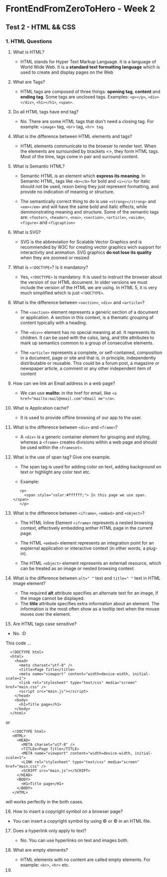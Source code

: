 # FrontEndFromZeroToHero - Week 2

## Test 2 - HTML && CSS

### 1. HTML Questions


1. What is HTML?

    * HTML stands for Hyper Text Markup Language. It is a language of World Wide Web. It is a **standard text formatting language** which is used to create and display pages on the Web
    
2. What are Tags?

    * HTML tags are composed of three things: **opening tag**, **content** and **ending tag**. Some tags are unclosed tags. 
    Examples: ``<p></p>``, ``<div></div>``, ``<h1></h1>``, ``<span>``.
    
3. Do all HTML tags have end tag?
  
    * No. There are some HTML tags that don't need a closing tag. For example: ``<image>`` tag, ``<br>`` tag, ``<hr> tag``.
    
4. What is the difference between HTML elements and tags?

    * HTML elements communicate to the browser to render text. When the elements are surrounded by brackets <>, they form HTML tags. Most of the time, tags come in pair and surround content.

5. What is Semantic HTML?
  
    * Semantic HTML is an element which **express its meaning**. In Semantic HTML, tags like ``<b></b>`` for bold and ``<i></i>`` for italic
    should not be used, reson being they just represent formatting, and provide no indication of meaning or structure.
    
    * The semantically correct thing to do is use ``<strong></strong>`` and ``<em></em>`` and will have the same bold and italic effects, while demmonstrating
    meaning and structure. Some of the semantic tags are: ``<footer>``, ``<header>``, ``<nav>``, ``<section>``, ``<article>``, ``<aside>``, 
    ``<figure>`` and ``<figcaption>``
    
6. What is SVG?

    * SVG is the abbreviation for Scalable Vector Graphics and is recommended by W3C for creating vector graphics wich support for interactivity
    and animation. SVG graphics **do not lose its quality** when they are zoomed or resized
    
7. What is ``<!DOCTYPE>``? Is it mandatory?

    * Yes, ``<!DOCTYPE>`` is mandatory. It is used to instruct the browser about the version of our HTML document. In older versions we must include the version of the HTML we are using.
    In HTML 5, it is very much simplified which is just ``<!DOCTYPE>``. 
    
8. What is the difference between ``<section>``, ``<div>`` and ``<article>``?

    * The ``<section>`` element represents a generic section of a document or application. A section in this context, is a thematic grouping af content typically with a heading.
    
    * The ``<div>>`` element has no special meaning at all. It represents its children. It can be used with the calss, lang, and title attributes to
    mark up semantics common to a group of consecutive elements.
    
    * The ``<article>`` represents a complete, or self-contained, composition in a document, page or site and that is, in principle, 
    independently distributable or reusable. This could be a forum post, a magazine or newspaper article, a comment or any other independent item of content

9. How can we link an Email address in a web page?

    * We can use **mailto:** in the href for email, like ``<a href="mailto:mail@email.com">Email me"</a>``.
     
10. What is Application cache?

    * It is used to provide offline browsing of our app to the user.
     
11. What is the difference between ``<div>`` and ``<frame>``?

   
    * A ``<div>`` is a generic container element for grouping and styling, whereas a ``<frame>`` creates divisions within a web 
    page and should be used within the ``<frameset>``.
    
12. What is the use of span tag? Give one example.

    * The span tag is used for adding color on text, adding background on text or highlight any color text etc.
    
    * Example:
    ``` 
       <p>  
         <span style="color:#ffffff;"> In this page we use span. </span>  
       </p>
    ```
    
13. What is the difference between ``<iframe>``, ``<embed>`` and ``<object>``?

    * The HTML Inline Element ``<iframe>`` represents a nested browsing context, effectively embedding anther HTML page in the current       page.
    
    * The HTML ``<embed>`` element represents an integration point for an expternal application or interactive context (in other words,     a plug-in).
    
    * The HTML ``<object>`` element represents an externall resource, which can be treated as an image or nested browsing context.
    
14. What is the difference between ``alt=" "`` text and ``title=" "`` text in HTML image element?

    * The required **alt** attribute specifies an alternate text for an image, if the image cannot be displayed.
    * The **title** attribute specifies extra information about an element. The information is the most often show as a tooltip text when the mouse moves over the element. 
    
15. Are HTML tags case sensitive? 

   * No. :D
   
   This code ...
   ```
     <!DOCTYPE html>
     <html>
       <head>
         <meta charset="utf-8" />
         <title>Page Title</title>
         <meta name="viewport" content="width=device-width, initial-scale=1">
         <link rel="stylesheet" type="text/css" media="screen" href="main.css" />
         <script src="main.js"></script>
       </head>
       <body>
         <h1>Title page</h1>
       </body>
     </html>
  ```
  or 
  ```
     <!DOCTYPE html>
     <HTML>
       <HEAD>
         <META charset="utf-8" />
         <TITLEe>Page Title</TITLE>
         <META name="viewport" content="width=device-width, initial-scale=1">
         <LINK rel="stylesheet" type="text/css" media="screen" href="main.css" />
         <SCRIPT src="main.js"></SCRIPT>
       </HEAD>
       <BODY>
         <H1>Title page</H1>
       </BODY>
     </HTML>
  ```
  will works perfectly in the both cases.
  
16. How to insert a copyright symbol on a browser page? 

   * You can insert a copyright symbol by using &copy; or &#169; in an HTML file.
   
17. Does a hyperlink only apply to text?
    
    * No. You can use hyperlinks on text and images both.
    
18. What are empty elements?

    * HTML elements with no content are called empty elements. For example: ``<br>``, ``<hr>`` etc.
    
19. 
